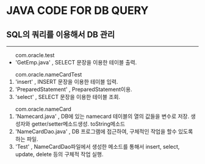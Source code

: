 # JAVA CODE FOR DB QUERY
## SQL의 쿼리를 이용해서 DB 관리
***
<ul> com.oracle.test
    <li> 'GetEmp.java' , SELECT 문장을 이용한 테이블 출력.
</ul>        
<ol> com.oracle.nameCardTest
    <li> 'insert' , INSERT 문장을 이용한 테이블 입력.
    <li> 'PreparedStatement' , PreparedStatement이용.
    <li> 'select' , SELECT 문장을 이용한 테이블 조회.    
</ol>
<ol> com.oracle.nameCard
    <li> 'Namecard.java' , DB에 있는 namecard 테이블의 열의 값들을 변수로 저장. 생성자와 getter/setter메소드생성. toString메소드
    <li> 'NameCardDao.java' , DB 프로그램에 접근하여, 구체적인 작업을 할수 있도록 하는 파일.
    <li> 'Test' , NameCardDao파일에서 생성한 메소드를 통해서 insert, select, update, delete 등의 구체적 작업 실행.
</ol>

